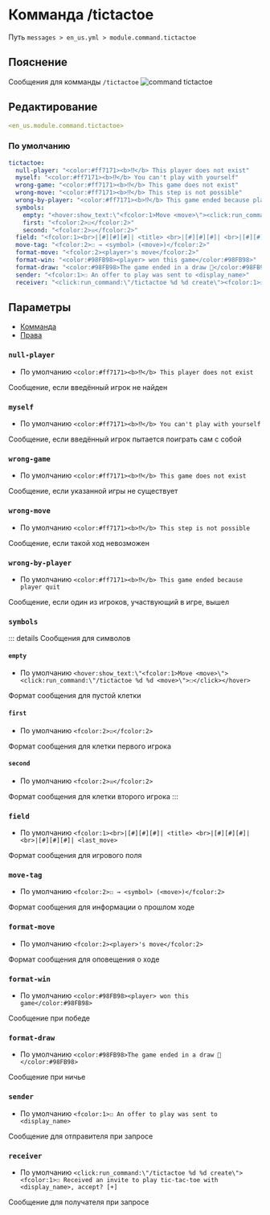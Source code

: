 # Комманда /tictactoe
Путь `messages > en_us.yml > module.command.tictactoe`

## Пояснение
Сообщения для комманды `/tictactoe`
![command tictactoe](/commandtictactoe.png)

## Редактирование
```yaml
<en_us.module.command.tictactoe>
```

### По умолчанию
```yaml
tictactoe:
  null-player: "<color:#ff7171><b>⁉</b> This player does not exist"
  myself: "<color:#ff7171><b>⁉</b> You can't play with yourself"
  wrong-game: "<color:#ff7171><b>⁉</b> This game does not exist"
  wrong-move: "<color:#ff7171><b>⁉</b> This step is not possible"
  wrong-by-player: "<color:#ff7171><b>⁉</b> This game ended because player quit"
  symbols:
    empty: "<hover:show_text:\"<fcolor:1>Move <move>\"><click:run_command:\"/tictactoe %d %d <move>\">☐</click></hover>"
    first: "<fcolor:2>☑</fcolor:2>"
    second: "<fcolor:2>☒</fcolor:2>"
  field: "<fcolor:1><br>|[#][#][#]| <title> <br>|[#][#][#]| <br>|[#][#][#]| <last_move>"
  move-tag: "<fcolor:2>☐ → <symbol> (<move>)</fcolor:2>"
  format-move: "<fcolor:2><player>'s move</fcolor:2>"
  format-win: "<color:#98FB98><player> won this game</color:#98FB98>"
  format-draw: "<color:#98FB98>The game ended in a draw 👬</color:#98FB98>"
  sender: "<fcolor:1>☐ An offer to play was sent to <display_name>"
  receiver: "<click:run_command:\"/tictactoe %d %d create\"><fcolor:1>☐ Received an invite to play tic-tac-toe with <display_name>, accept? [+]"
```

## Параметры

- [Комманда](/en/commands/module/command/tictactoe/)
- [Права](/en/permissions/module/command/tictactoe/)

### `null-player`
- По умолчанию `<color:#ff7171><b>⁉</b> This player does not exist`

Сообщение, если введённый игрок не найден

### `myself`
- По умолчанию `<color:#ff7171><b>⁉</b> You can't play with yourself`

Сообщение, если введённый игрок пытается поиграть сам с собой

### `wrong-game`
- По умолчанию `<color:#ff7171><b>⁉</b> This game does not exist`

Сообщение, если указанной игры не существует

### `wrong-move`
- По умолчанию `<color:#ff7171><b>⁉</b> This step is not possible`

Сообщение, если такой ход невозможен

### `wrong-by-player`
- По умолчанию `<color:#ff7171><b>⁉</b> This game ended because player quit`

Сообщение, если один из игроков, участвующий в игре, вышел

### `symbols`

::: details Сообщения для символов
#### `empty`
- По умолчанию `<hover:show_text:\"<fcolor:1>Move <move>\"><click:run_command:\"/tictactoe %d %d <move>\">☐</click></hover>`

Формат сообщения для пустой клетки

#### `first`
- По умолчанию `<fcolor:2>☑</fcolor:2>`

Формат сообщения для клетки первого игрока

#### `second`
- По умолчанию `<fcolor:2>☒</fcolor:2>`

Формат сообщения для клетки второго игрока
:::

### `field`
- По умолчанию `<fcolor:1><br>|[#][#][#]| <title> <br>|[#][#][#]| <br>|[#][#][#]| <last_move>`

Формат сообщения для игрового поля

### `move-tag`
- По умолчанию `<fcolor:2>☐ → <symbol> (<move>)</fcolor:2>`

Формат сообщения для информации о прошлом ходе

### `format-move`
- По умолчанию `<fcolor:2><player>'s move</fcolor:2>`

Формат сообщения для оповещения о ходе

### `format-win`
- По умолчанию `<color:#98FB98><player> won this game</color:#98FB98>`

Сообщение при победе

### `format-draw`
- По умолчанию `<color:#98FB98>The game ended in a draw 👬</color:#98FB98>`

Сообщение при ничье

### `sender`
- По умолчанию `<fcolor:1>☐ An offer to play was sent to <display_name>`

Сообщение для отправителя при запросе

### `receiver`
- По умолчанию `<click:run_command:\"/tictactoe %d %d create\"><fcolor:1>☐ Received an invite to play tic-tac-toe with <display_name>, accept? [+]`

Сообщение для получателя при запросе

